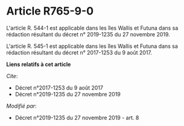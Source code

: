 # Article R765-9-0

L'article R. 544-1 est applicable dans les îles Wallis et Futuna dans sa rédaction résultant du décret n° 2019-1235 du 27
novembre 2019.

L'article R. 545-1 est applicable dans les îles Wallis et Futuna dans sa rédaction résultant du décret n° 2017-1253 du 9 août
2017.

**Liens relatifs à cet article**

_Cite_:

  - Décret n°2017-1253 du 9 août 2017
  - Décret n°2019-1235 du 27 novembre 2019

_Modifié par_:

  - Décret n°2019-1235 du 27 novembre 2019 - art. 8
